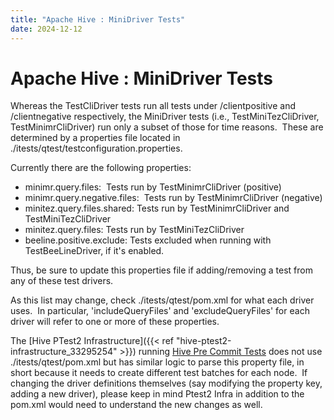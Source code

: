 ```yaml
---
title: "Apache Hive : MiniDriver Tests"
date: 2024-12-12
---
```










# Apache Hive : MiniDriver Tests






Whereas the TestCliDriver tests run all tests under /clientpositive and /clientnegative respectively, the MiniDriver tests (i.e., TestMiniTezCliDriver, TestMinimrCliDriver) run only a subset of those for time reasons.  These are determined by a properties file located in ./itests/qtest/testconfiguration.properties.

Currently there are the following properties:

* minimr.query.files:  Tests run by TestMinimrCliDriver (positive)
* minimr.query.negative.files:  Tests run by TestMinimrCliDriver (negative)
* minitez.query.files.shared: Tests run by TestMinimrCliDriver and TestMiniTezCliDriver
* minitez.query.files: Tests run by TestMiniTezCliDriver
* beeline.positive.exclude: Tests excluded when running with TestBeeLineDriver, if it's enabled.

Thus, be sure to update this properties file if adding/removing a test from any of these test drivers.

As this list may change, check ./itests/qtest/pom.xml for what each driver uses.  In particular, 'includeQueryFiles' and 'excludeQueryFiles' for each driver will refer to one or more of these properties.

The [Hive PTest2 Infrastructure]({{< ref "hive-ptest2-infrastructure_33295254" >}}) running [Hive Pre Commit Tests](https://cwiki.apache.org/confluence/display/Hive/Hive+PreCommit+Patch+Testing) does not use ./itests/qtest/pom.xml but has similar logic to parse this property file, in short because it needs to create different test batches for each node.  If changing the driver definitions themselves (say modifying the property key, adding a new driver), please keep in mind Ptest2 Infra in addition to the pom.xml would need to understand the new changes as well.



 

 


